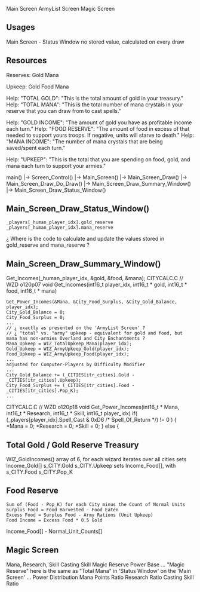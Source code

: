 



Main Screen
ArmyList Screen
Magic Screen



## Usages

Main Screen - Status Window
    no stored value, calculated on every draw




## Resources

Reserves:
    Gold
    Mana

Upkeep:
    Gold
    Food
    Mana



Help: "TOTAL GOLD": "This is the total amount of gold in your treasury."
Help: "TOTAL MANA": "This is the total number of mana crystals in your reserve that you can draw from to cast spells."

Help: "GOLD INCOME": "The amount of gold you have as profitable income each turn."
Help: "FOOD RESERVE": "The amount of food in excess of that needed to support yours troops. If negative, units will starve to death."
Help: "MANA INCOME": "The number of mana crystals that are being saved/spent each turn."

Help: "UPKEEP": "This is the total that you are spending on food, gold, and mana each turn to support your armies."


main()
    |-> Screen_Control()
    |-> Main_Screen()
        |-> Main_Screen_Draw()
            |-> Main_Screen_Draw_Do_Draw()
                |-> Main_Screen_Draw_Summary_Window()
                |-> Main_Screen_Draw_Status_Window()


## Main_Screen_Draw_Status_Window()
    _players[_human_player_idx].gold_reserve
    _players[_human_player_idx].mana_reserve

¿ Where is the code to calculate and update the values stored in gold_reserve and mana_reserve ?


## Main_Screen_Draw_Summary_Window()

Get_Incomes(_human_player_idx, &gold, &food, &mana);
CITYCALC.C
// WZD o120p07
void Get_Incomes(int16_t player_idx, int16_t * gold, int16_t * food, int16_t * mana)

    Get_Power_Incomes(&Mana, &City_Food_Surplus, &City_Gold_Balance, player_idx);
    City_Gold_Balance = 0;
    City_Food_Surplus = 0;
    ...
    // ¿ exactly as presented on the 'ArmyList Screen' ?
    // ¿ "total" vs. "army" upkeep - equivalent for gold and food, but mana has non-armies Overland and City Enchantments ?
    Mana_Upkeep = WIZ_TotalUpkeep_Mana(player_idx);
    Gold_Upkeep = WIZ_ArmyUpkeep_Gold(player_idx);
    Food_Upkeep = WIZ_ArmyUpkeep_Food(player_idx);
    ...
    adjusted for Computer-Players by Difficulty Modifier
    ...
    City_Gold_Balance += (_CITIES[itr_cities].Gold - _CITIES[itr_cities].Upkeep);
    City_Food_Surplus += (_CITIES[itr_cities].Food - _CITIES[itr_cities].Pop_K);
    ...



CITYCALC.C
// WZD o120p18
void Get_Power_Incomes(int16_t * Mana, int16_t * Research, int16_t * Skill, int16_t player_idx)
    if( (_players[player_idx].Spell_Cast & 0xD6 /* Spell_Of_Return */) != 0 )
    {
        *Mana = 0;
        *Research = 0;
        *Skill = 0;
    }
    else
    {






## Total Gold / Gold Reserve Treasury

WIZ_GoldIncomes()
    array of 6, for each wizard
    iterates over all cities
    sets Income_Gold[]
    s_CITY.Gold
    s_CITY.Upkeep
    sets Income_Food[], with 
        s_CITY.Food
        s_CITY.Pop_K

## Food Reserve
    Sum of (Food - Pop_K) for each City minus the Count of Normal Units
    Surplus Food = Food Harvested - Food Eaten
    Excess Food = Surplus Food - Army Rations (Unit Upkeep)
    Food Income = Excess Food * 0.5 Gold


Income_Food[] - Normal_Unit_Counts[]


## Magic Screen
Mana, Research, Skill
Casting Skill
Magic Reserve
Power Base
...
"Magic Reserve" here is the same as "Total Mana" in 'Status Window' on the 'Main Screen'
...
Power Distribution
Mana Points Ratio
Research Ratio
Casting Skill Ratio

